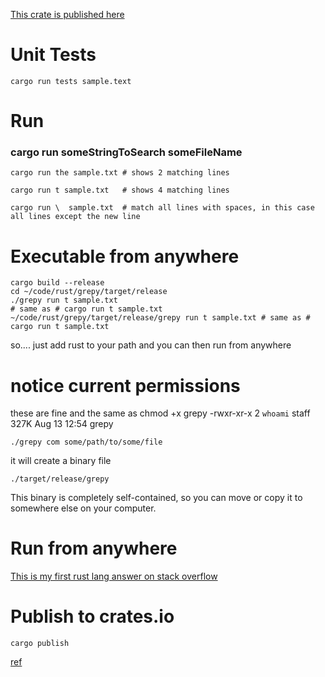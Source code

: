[This crate is published here](https://crates.io/crates/grepy)

# Unit Tests

    cargo run tests sample.text

# Run
### cargo run someStringToSearch someFileName

    cargo run the sample.txt # shows 2 matching lines

    cargo run t sample.txt   # shows 4 matching lines

    cargo run \  sample.txt  # match all lines with spaces, in this case all lines except the new line

# Executable from anywhere

    cargo build --release
    cd ~/code/rust/grepy/target/release
    ./grepy run t sample.txt
    # same as # cargo run t sample.txt
    ~/code/rust/grepy/target/release/grepy run t sample.txt # same as # cargo run t sample.txt

so.... just add rust to your path and you can then run from anywhere

# notice current permissions
these are fine and the same as chmod +x grepy
-rwxr-xr-x   2 `whoami`  staff   327K Aug 13 12:54 grepy

    ./grepy com some/path/to/some/file

it will create a binary file

    ./target/release/grepy

This binary is completely self-contained, so you can move or copy it to somewhere else on your computer.

# Run from anywhere
[This is my first rust lang answer on stack overflow](https://stackoverflow.com/questions/60944480/how-do-i-make-a-rust-program-which-can-be-executed-without-using-cargo-run/63403224#63403224)

# Publish to crates.io

    cargo publish

[ref](https://rust-cli.github.io/book/tutorial/packaging.html#quickest-cargo-publish)
